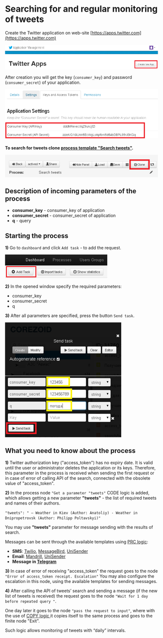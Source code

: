 # Searching for and regular monitoring of tweets

Create the Twitter application on web-site [https://apps.twitter.com](https://apps.twitter.com)

![](../img/twit_app.png)

After creation you will get the key (`consumer_key`) and password (`consumer_secret`) of your application.

![](../img/twit_key.png)


**To search for tweets clone [process template "Search tweets"](https://www.corezoid.com/admin/edit_conv/31750/8494).**

![](../img/twit_clone.png)

## Description of incoming parameters of the process

* **consumer_key** - consumer_key of application
* **consumer_secret** - consumer_secret of application
* **q** - query

## Starting the process

**1)** Go to `dashboard` and click `Add task` - to add the request.

![](../img/mandrill_dashboard.png)

**2)** In the opened window specify the required parameters:
*   consumer_key
*   consumer_secret
*   q

**3)** After all parameters are specified, press the button `Send task`.

![](../img/twit_add.png)

## What you need to know about the process

**1)** Twitter authorization key ("access_token") has no expiry date.
It is valid until the user or administrator deletes the application or its keys. Therefore, this parameter in the process is received when sending the first request or in case of error of calling API of the search, connected with the obsolete value of "access_token".

**2)** In the process node `"Get a parameter "tweets"` CODE logic is added, which allows getting a new parameter **"tweets"** - the list of required tweets and names of their authors.

 `"tweets": " – Weather in Kiev
(Author: Anatoliy) - Weather in Dnipropetrovsk
(Author: Philipp Poltavskyi)"`

You may use **"tweets"** parameter for message sending with the results of search.

Messages can be sent through the available templates using [PRC logic](../../interface/nodes/rpc/README.md):

- **SMS**: [Twilio](../twilio/sms.md), [MessageBird](../sms/messagebird.md), [UniSender](../email/send_sms_unisender.md)
- **Email**: [Mandrill](../email/mandrill_v2.md), [UniSender](../email/send_email_unisender.md)
- **Message in [Telegram](../telegram/README.md)**

**3)** In case of error of receiving "access_token" the request goes to the node `"Error of access_token receipt. Escalation"` You may also configure the escalation in this node, using the available templates for sending messages.

**4)** After calling the API of tweets’ search and sending a message (if the new list of tweets is received) the request goes to the node `"Wait for 1 day before repeated query "`.

One day later it goes to the node `"pass the request to input"`, where with the use of [COPY logic ](../../interface/nodes/copy.md) it copies itself to the same process and goes to the finite node "Exit".

Such logic allows monitoring of tweets with “daily” intervals.
